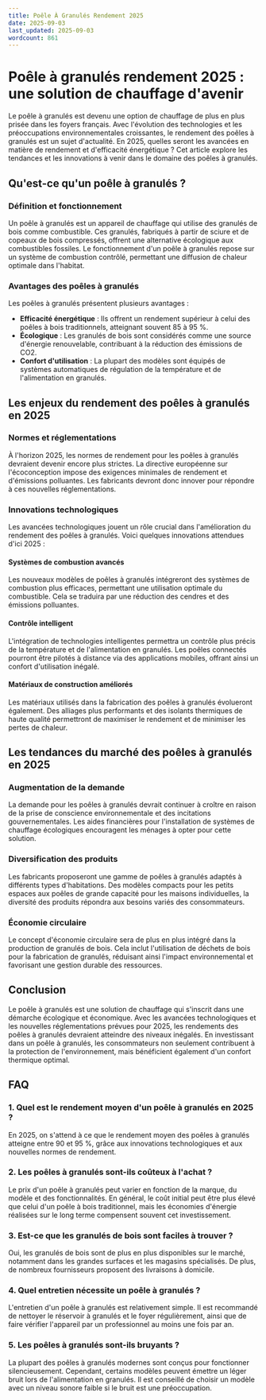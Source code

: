 ```yaml
---
title: Poêle À Granulés Rendement 2025
date: 2025-09-03
last_updated: 2025-09-03
wordcount: 861
---
```


# Poêle à granulés rendement 2025 : une solution de chauffage d'avenir

Le poêle à granulés est devenu une option de chauffage de plus en plus prisée dans les foyers français. Avec l'évolution des technologies et les préoccupations environnementales croissantes, le rendement des poêles à granulés est un sujet d'actualité. En 2025, quelles seront les avancées en matière de rendement et d'efficacité énergétique ? Cet article explore les tendances et les innovations à venir dans le domaine des poêles à granulés.

## Qu'est-ce qu'un poêle à granulés ?

### Définition et fonctionnement

Un poêle à granulés est un appareil de chauffage qui utilise des granulés de bois comme combustible. Ces granulés, fabriqués à partir de sciure et de copeaux de bois compressés, offrent une alternative écologique aux combustibles fossiles. Le fonctionnement d'un poêle à granulés repose sur un système de combustion contrôlé, permettant une diffusion de chaleur optimale dans l'habitat.

### Avantages des poêles à granulés

Les poêles à granulés présentent plusieurs avantages :

- **Efficacité énergétique** : Ils offrent un rendement supérieur à celui des poêles à bois traditionnels, atteignant souvent 85 à 95 %.
- **Écologique** : Les granulés de bois sont considérés comme une source d'énergie renouvelable, contribuant à la réduction des émissions de CO2.
- **Confort d'utilisation** : La plupart des modèles sont équipés de systèmes automatiques de régulation de la température et de l'alimentation en granulés.

## Les enjeux du rendement des poêles à granulés en 2025

### Normes et réglementations

À l'horizon 2025, les normes de rendement pour les poêles à granulés devraient devenir encore plus strictes. La directive européenne sur l'écoconception impose des exigences minimales de rendement et d'émissions polluantes. Les fabricants devront donc innover pour répondre à ces nouvelles réglementations.

### Innovations technologiques

Les avancées technologiques jouent un rôle crucial dans l'amélioration du rendement des poêles à granulés. Voici quelques innovations attendues d'ici 2025 :

#### Systèmes de combustion avancés

Les nouveaux modèles de poêles à granulés intégreront des systèmes de combustion plus efficaces, permettant une utilisation optimale du combustible. Cela se traduira par une réduction des cendres et des émissions polluantes.

#### Contrôle intelligent

L'intégration de technologies intelligentes permettra un contrôle plus précis de la température et de l'alimentation en granulés. Les poêles connectés pourront être pilotés à distance via des applications mobiles, offrant ainsi un confort d'utilisation inégalé.

#### Matériaux de construction améliorés

Les matériaux utilisés dans la fabrication des poêles à granulés évolueront également. Des alliages plus performants et des isolants thermiques de haute qualité permettront de maximiser le rendement et de minimiser les pertes de chaleur.

## Les tendances du marché des poêles à granulés en 2025

### Augmentation de la demande

La demande pour les poêles à granulés devrait continuer à croître en raison de la prise de conscience environnementale et des incitations gouvernementales. Les aides financières pour l'installation de systèmes de chauffage écologiques encouragent les ménages à opter pour cette solution.

### Diversification des produits

Les fabricants proposeront une gamme de poêles à granulés adaptés à différents types d'habitations. Des modèles compacts pour les petits espaces aux poêles de grande capacité pour les maisons individuelles, la diversité des produits répondra aux besoins variés des consommateurs.

### Économie circulaire

Le concept d'économie circulaire sera de plus en plus intégré dans la production de granulés de bois. Cela inclut l'utilisation de déchets de bois pour la fabrication de granulés, réduisant ainsi l'impact environnemental et favorisant une gestion durable des ressources.

## Conclusion

Le poêle à granulés est une solution de chauffage qui s'inscrit dans une démarche écologique et économique. Avec les avancées technologiques et les nouvelles réglementations prévues pour 2025, les rendements des poêles à granulés devraient atteindre des niveaux inégalés. En investissant dans un poêle à granulés, les consommateurs non seulement contribuent à la protection de l'environnement, mais bénéficient également d'un confort thermique optimal.

## FAQ

### 1. Quel est le rendement moyen d'un poêle à granulés en 2025 ?

En 2025, on s'attend à ce que le rendement moyen des poêles à granulés atteigne entre 90 et 95 %, grâce aux innovations technologiques et aux nouvelles normes de rendement.

### 2. Les poêles à granulés sont-ils coûteux à l'achat ?

Le prix d'un poêle à granulés peut varier en fonction de la marque, du modèle et des fonctionnalités. En général, le coût initial peut être plus élevé que celui d'un poêle à bois traditionnel, mais les économies d'énergie réalisées sur le long terme compensent souvent cet investissement.

### 3. Est-ce que les granulés de bois sont faciles à trouver ?

Oui, les granulés de bois sont de plus en plus disponibles sur le marché, notamment dans les grandes surfaces et les magasins spécialisés. De plus, de nombreux fournisseurs proposent des livraisons à domicile.

### 4. Quel entretien nécessite un poêle à granulés ?

L'entretien d'un poêle à granulés est relativement simple. Il est recommandé de nettoyer le réservoir à granulés et le foyer régulièrement, ainsi que de faire vérifier l'appareil par un professionnel au moins une fois par an.

### 5. Les poêles à granulés sont-ils bruyants ?

La plupart des poêles à granulés modernes sont conçus pour fonctionner silencieusement. Cependant, certains modèles peuvent émettre un léger bruit lors de l'alimentation en granulés. Il est conseillé de choisir un modèle avec un niveau sonore faible si le bruit est une préoccupation.
